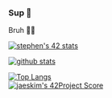 ### Sup :wave:
Bruh 👀👅

[![stephen's 42 stats](https://badge42.herokuapp.com/api/stats/idelgado)](https://github.com/JaeSeoKim/badge42)

[![github stats](https://github-readme-stats.vercel.app/api?username=IDM-personal&count_private=true&show_icons=true&theme=monokai)](https://github.com/IDM-personal/github-readme-stats)

[![Top Langs](https://github-readme-stats.vercel.app/api/top-langs/?username=IDM-personal&layout=compact&langs_count=8&theme=cobalt)](https://github.com/IDM-personal/github-readme-stats)
<br>[![jaeskim's 42Project Score](https://badge42.herokuapp.com/api/project/idelgado/Libft)](https://github.com/JaeSeoKim/badge42)
